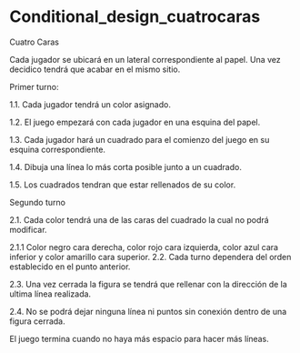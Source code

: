 # Conditional_design_cuatrocaras
Cuatro Caras

Cada jugador se ubicará en un lateral correspondiente al papel. Una vez decidico tendrá que acabar en el mismo sitio.

Primer turno:

1.1. Cada jugador tendrá un color asignado.

1.2. El juego empezará con cada jugador en una esquina del papel.

1.3. Cada jugador hará un cuadrado para el comienzo del juego en su esquina correspondiente.

1.4. Dibuja una línea lo más corta posible junto a un cuadrado.

1.5. Los cuadrados tendran que estar rellenados de su color.

Segundo turno

2.1. Cada color tendrá una de las caras del cuadrado la cual no podrá modificar.

 2.1.1 Color negro cara derecha, color rojo cara izquierda, color azul cara inferior y color amarillo cara superior.
2.2. Cada turno dependera del orden establecido en el punto anterior.

2.3. Una vez cerrada la figura se tendrá que rellenar con la dirección de la ultima línea realizada.

2.4. No se podrá dejar ninguna línea ni puntos sin conexión dentro de una figura cerrada.

El juego termina cuando no haya más espacio para hacer más líneas.
